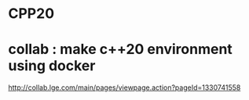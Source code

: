 # CPP20
# collab : make c++20 environment using docker
http://collab.lge.com/main/pages/viewpage.action?pageId=1330741558
